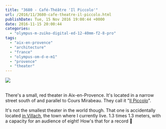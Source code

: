```yaml
---
title: "3680 - Café-Théâtre 'Il Piccolo'"
url: /2016/11/3680-cafe-theatre-il-piccolo.html
publishDate: Tue, 15 Nov 2016 19:00:44 +0000
date: 2016-11-15 20:00:44
categories: 
  - "olympus-m-zuiko-digital-ed-12-40mm-f2-8-pro"
tags: 
  - "aix-en-provence"
  - "architecture"
  - "france"
  - "olympus-om-d-e-m1"
  - "provence"
  - "theater"
---
```

<div class="container">
<div class="center"><a target="_blank" href="https://d25zfm9zpd7gm5.cloudfront.net/1200x1200/2016/20160621_124245_lr.jpg"><img class="webfeedsFeaturedVisual" src="https://d25zfm9zpd7gm5.cloudfront.net/0600x0600/2016/20160621_124245_lr.jpg" /></a></div>
</div>
<br />

There's a small, red theater in Aix-en-Provence. It's located in a narrow street south of and parallel to Cours Mirabeau. They call it "<a href="http://ilpiccolo.fr/" target="_blank">Il Piccolo</a>". 

It's not the smallest theater in the world though. That one is accidentally located <a href="http://kremlhof.vada.cc/" target="_blank">in Villach</a>, the town where I currently live. 1.3 times 1.3 meters, with a capacity for an audience of eight! How's that for a record 🙂


